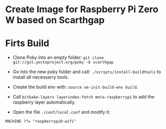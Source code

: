 # Create Image for Raspberry Pi Zero W based on Scarthgap

# Firts Build

- Clone Poky into an empty folder:
`git clone git://git.yoctoproject.org/poky -b scarthgap`

- Go into the new poky folder and call:
`./scripts/install-buildtools`
to install all necessarry tools.

- Create the build env with:
`source oe-init-build-env build`.

- Call `bitbake-layers layerindex-fetch meta-raspberrypi` to add the raspberry layer automatically.

- Open the file `./conf/local.conf` and modify it:
```bb
MACHINE ??= "raspberrypi0-wifi"
```
